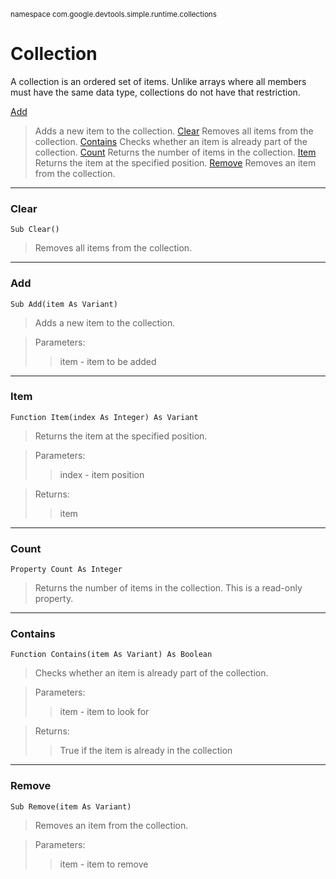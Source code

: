 <sub>namespace com.google.devtools.simple.runtime.collections</sub>
# Collection #

A collection is an ordered set of items. Unlike arrays where all members must have the same data type, collections do not have that restriction.

[Add](ReferenceLibraryCollection#Add.md)
> Adds a new item to the collection.
[Clear](ReferenceLibraryCollection#Clear.md)
> Removes all items from the collection.
[Contains](ReferenceLibraryCollection#Contains.md)
> Checks whether an item is already part of the collection.
[Count](ReferenceLibraryCollection#Count.md)
> Returns the number of items in the collection.
[Item](ReferenceLibraryCollection#Item.md)
> Returns the item at the specified position.
[Remove](ReferenceLibraryCollection#Remove.md)
> Removes an item from the collection.

---

### Clear ###

```
Sub Clear()
```

> Removes all items from the collection.

---

### Add ###

```
Sub Add(item As Variant)
```

> Adds a new item to the collection.

> Parameters:
> > item - item to be added

---

### Item ###

```
Function Item(index As Integer) As Variant
```


> Returns the item at the specified position.

> Parameters:
> > index - item position

> Returns:
> > item

---

### Count ###

```
Property Count As Integer
```


> Returns the number of items in the collection. This is a read-only property.

---

### Contains ###

```
Function Contains(item As Variant) As Boolean
```

> Checks whether an item is already part of the collection.

> Parameters:
> > item - item to look for

> Returns:
> > True if the item is already in the collection

---

### Remove ###

```
Sub Remove(item As Variant)
```


> Removes an item from the collection.

> Parameters:
> > item - item to remove